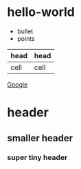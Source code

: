 # hello-world

- bullet
- points



| head | head |
| ---- | ---- |
| cell | cell |


[Google](google.com)

# header
## smaller header
### super tiny header
